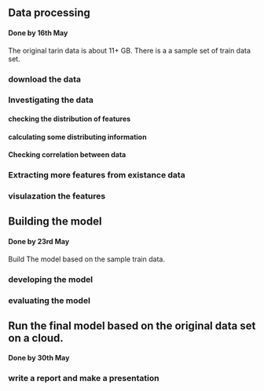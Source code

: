 ## Data processing     
#### Done by 16th May
The original tarin data is about 11+ GB. There is a a sample set of train data set. 

### download the data   

###  Investigating the data

  ####  checking the distribution of features

  ####  calculating some distributing information
  
  #### Checking correlation between data

### Extracting more features from existance data

### visulazation the features

## Building the model
#### Done by 23rd May
Build The model based on the sample train data. 

### developing the model
### evaluating the model

## Run the final model based on the original data set on a cloud. 
#### Done by 30th May
### write a report and make a presentation




